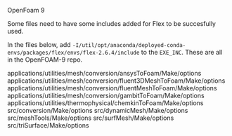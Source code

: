 OpenFoam 9

Some files need to have some includes added for Flex to be succesfully used. 

In the files below, add `-I/util/opt/anaconda/deployed-conda-envs/packages/flex/envs/flex-2.6.4/include` to the `EXE_INC`. These are all in the OpenFOAM-9 repo. 

applications/utilities/mesh/conversion/ansysToFoam/Make/options
applications/utilities/mesh/conversion/fluent3DMeshToFoam/Make/options
applications/utilities/mesh/conversion/fluentMeshToFoam/Make/options
applications/utilities/mesh/conversion/gambitToFoam/Make/options
applications/utilities/thermophysical/chemkinToFoam/Make/options
src/conversion/Make/options
src/dynamicMesh/Make/options
src/meshTools/Make/options
src/surfMesh/Make/options
src/triSurface/Make/options

